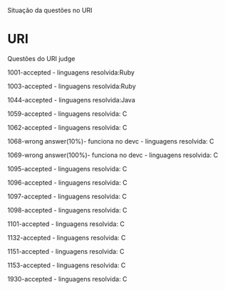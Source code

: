 Situação da questões no URI
# URI
Questões do URI judge

1001-accepted - linguagens resolvida:Ruby

1003-accepted - linguagens resolvida:Ruby

1044-accepted - linguagens resolvida:Java

1059-accepted - linguagens resolvida: C

1062-accepted - linguagens resolvida: C

1068-wrong answer(10%)- funciona no devc  - linguagens resolvida: C

1069-wrong answer(100%)- funciona no devc  - linguagens resolvida: C

1095-accepted  - linguagens resolvida: C

1096-accepted  - linguagens resolvida: C

1097-accepted  - linguagens resolvida: C

1098-accepted  - linguagens resolvida: C

1101-accepted  - linguagens resolvida: C

1132-accepted  - linguagens resolvida: C

1151-accepted  - linguagens resolvida: C

1153-accepted  - linguagens resolvida: C

1930-accepted  - linguagens resolvida: C
